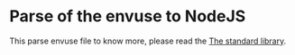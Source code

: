 # Parse of the envuse to NodeJS

This parse envuse file to know more, please read the [The standard library](https://github.com/jondotsoy/envuse-rust#the-standard-library).


